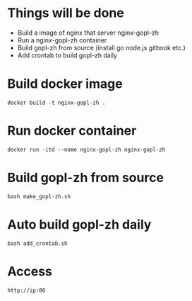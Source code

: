 # Things will be done
- Build a image of nginx that server nginx-gopl-zh
- Run a nginx-gopl-zh container
- Build gopl-zh from source (install go node.js gitbook etc.)
- Add crontab to build gopl-zh daily

# Build docker image
```
docker build -t nginx-gopl-zh .
```

# Run docker container
```
docker run -itd --name nginx-gopl-zh nginx-gopl-zh
```

# Build gopl-zh from source
```
bash make_gopl-zh.sh
```

# Auto build gopl-zh daily
```
bash add_crontab.sh
```
# Access
```
http://ip:80

```




